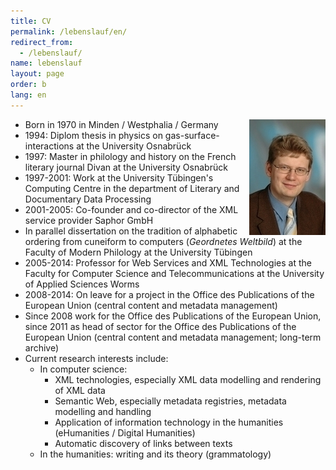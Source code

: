 ```yaml
---
title: CV
permalink: /lebenslauf/en/
redirect_from: 
  - /lebenslauf/
name: lebenslauf
layout: page
order: b
lang: en
---
```


<img src="/img/Marc_Wilhelm_Kuester.jpg" alt="Photo Marc Wilhelm Küster" style="float:right"/>

- Born in 1970 in Minden / Westphalia / Germany
- 1994: Diplom thesis in physics on gas-surface-interactions at the University Osnabrück
- 1997: Master in philology and history on the French literary journal Divan at the University Osnabrück
- 1997-2001: Work at the University Tübingen's Computing Centre in the department of Literary and Documentary Data Processing
- 2001-2005: Co-founder and co-director of the XML service provider Saphor GmbH
- In parallel dissertation on the tradition of alphabetic ordering from cuneiform to computers (_Geordnetes Weltbild_) at the Faculty of Modern Philology at the University Tübingen
- 2005-2014: Professor for Web Services and XML Technologies at the Faculty for Computer Science and Telecommunications at the University of Applied Sciences Worms
- 2008-2014: On leave for a project in the Office des Publications of the European Union (central content and metadata management)
- Since 2008 work for the Office des Publications of the European Union, since 2011 as head of sector for the Office des Publications of the European Union (central content and metadata management; long-term archive)
- Current research interests include:
  - In computer science:
    - XML technologies, especially XML data modelling and rendering of XML data
    - Semantic Web, especially metadata registries, metadata modelling and handling
    - Application of information technology in the humanities (eHumanities / Digital Humanities)
    - Automatic discovery of links between texts
  - In the humanities: writing and its theory (grammatology)

